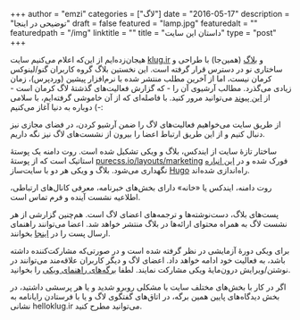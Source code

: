 +++
author = "emzi"
categories = ["لاگ"]
date = "2016-05-17"
description = "توضیحی در اینجا"
draft = false
featured = "lamp.jpg"
featuredalt = ""
featuredpath = "/img"
linktitle = ""
title = "داستان این سایت"
type = "post"
+++

هیجان‌زده‌ایم از این‌که اعلام می‌کنیم سایت [klug.ir](http://klug.ir) و [بلاگ](http://klug.ir/blog) (همین‌جا) با طراحی و ساختاری نو در دسترس قرار گرفته است. این نخستین بلاگ گروه کاربران گنو/لینوکس کرمان نیست، اما از آخرین مطلب منتشر شده با نرم‌افزار پیشین (وردپرس)، زمان زیادی می‌گذرد. مطالب آرشیوی آن را - که گزارش فعالیت‌های گذشتهٔ لاگ کرمان است - از <a href="http://web.archive.org/web/20140118203056/http://www.klug.ir">این پیوند</a> می‌توانید مرور کنید. با فاصله‌ای که از آن خاموشی گرفته‌ایم، با سلامی دوباره به دنیا آغاز می‌کنیم (-:

<!--more-->

از طریق سایت می‌خواهیم فعالیت‌های لاگ را ضمن آرشیو کردن، در فضای مجازی نیز دنبال کنیم و از این طریق ارتباط اعضا را بیرون از نشست‌های لاگ نیز نگه داریم.

ساختار تازهٔ سایت از ایندکس، بلاگ و ویکی تشکیل شده است. روت دامنه یک پوستهٔ استاتیک است که از پوستهٔ [purecss.io/layouts/marketing](http://purecss.io/layouts/marketing/) فورک شده و در [این انباره](https://github.com/kermanlug/kermanlug.github.io) نگهداری می‌شود. بلاگ و ویکی هر دو با سایت‌ساز [Hugo](https://gohugo.io) راه‌اندازی شده‌اند. 

روت دامنه، ایندکس یا «خانه» دارای بخش‌های خبرنامه، معرفی کانال‌های ارتباطی، اطلاعیه نشست آینده و فرم تماس است.

پست‌های بلاگ، دست‌نوشته‌ها و ترجمه‌های اعضای لاگ است. هم‌چنین گزارشی از هر نشست لاگ به همراه محتوای ارائه‌ها در بلاگ منتشر خواهد شد. اعضا می‌توانند راهنمای ارسال پست را در [اینجا](https://github.com/kermanlug/blog/blob/master/README.md) بخوانند.

برای ویکی دورهٔ آزمایشی در نظر گرفته شده است و در صورتی‌که مشارکت‌کننده داشته باشد، به فعالیت خود ادامه خواهد داد. اعضای لاگ و دیگر کاربران علاقه‌مند می‌توانند در نوشتن/ویرایش درون‌مایهٔ ویکی مشارکت نمایند. لطفا [برگه‌های راهنمای ویکی](http://localhost:1313/wiki/meta/#%D9%81%D9%87%D8%B1%D8%B3%D8%AA) را بخوانید.

اگر در کار با بخش‌های مختلف سایت با مشکلی روبرو شدید و یا هر پرسشی داشتید، در بخش دیدگاه‌های پایین همین برگه، در اتاق‌های گفتگوی لاگ و یا با فرستادن رایانامه به نشانی hello<i class="fa fa-at"></i>klug.ir می‌توانید مطرح کنید.